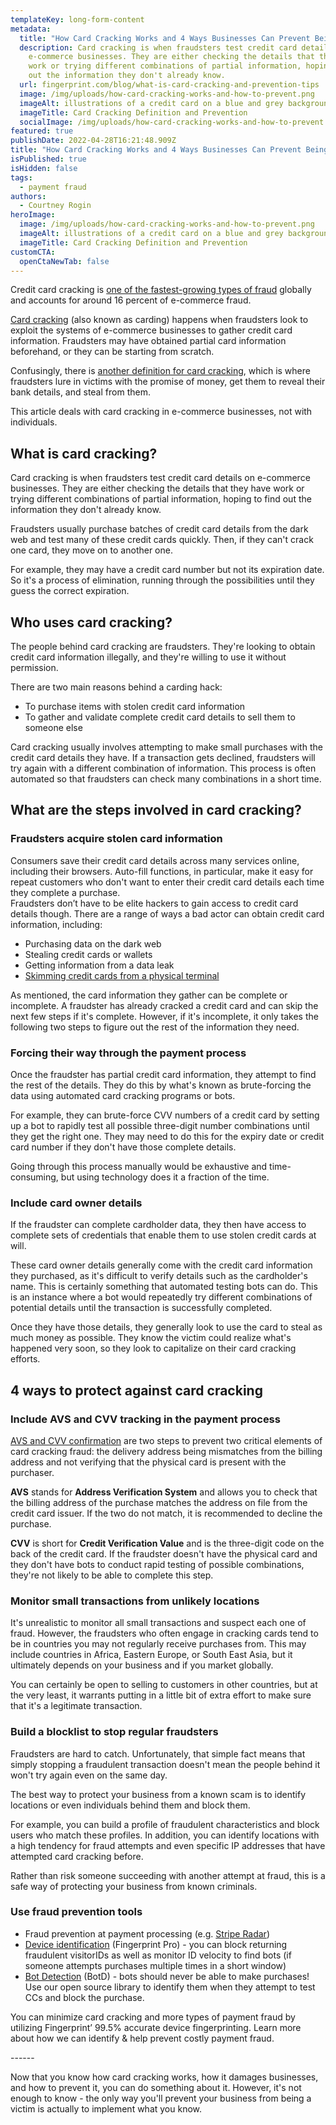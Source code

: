 ```yaml
---
templateKey: long-form-content
metadata:
  title: "How Card Cracking Works and 4 Ways Businesses Can Prevent Being Scammed "
  description: Card cracking is when fraudsters test credit card details on
    e-commerce businesses. They are either checking the details that they have
    work or trying different combinations of partial information, hoping to find
    out the information they don't already know.
  url: fingerprint.com/blog/what-is-card-cracking-and-prevention-tips
  image: /img/uploads/how-card-cracking-works-and-how-to-prevent.png
  imageAlt: illustrations of a credit card on a blue and grey background
  imageTitle: Card Cracking Definition and Prevention
  socialImage: /img/uploads/how-card-cracking-works-and-how-to-prevent.png
featured: true
publishDate: 2022-04-28T16:21:48.909Z
title: "How Card Cracking Works and 4 Ways Businesses Can Prevent Being Scammed "
isPublished: true
isHidden: false
tags:
  - payment fraud
authors:
  - Courtney Rogin
heroImage:
  image: /img/uploads/how-card-cracking-works-and-how-to-prevent.png
  imageAlt: illustrations of a credit card on a blue and grey background
  imageTitle: Card Cracking Definition and Prevention
customCTA:
  openCtaNewTab: false
---
```

Credit card cracking is [one of the fastest-growing types of fraud](https://www.chargebackgurus.com/blog/effective-tools-strategies-to-prevent-card-testing-aka-card-cracking) globally and accounts for around 16 percent of e-commerce fraud.

[Card cracking](https://fingerprint.com/payment-fraud/) (also known as carding) happens when fraudsters look to exploit the systems of e-commerce businesses to gather credit card information. Fraudsters may have obtained partial card information beforehand, or they can be starting from scratch.

Confusingly, there is [another definition for card cracking](https://www.aba.com/advocacy/community-programs/consumer-resources/protect-your-money/how-avoid-card-cracking), which is where fraudsters lure in victims with the promise of money, get them to reveal their bank details, and steal from them. 

This article deals with card cracking in e-commerce businesses, not with individuals.

## **What is card cracking?**

Card cracking is when fraudsters test credit card details on e-commerce businesses. They are either checking the details that they have work or trying different combinations of partial information, hoping to find out the information they don't already know.

Fraudsters usually purchase batches of credit card details from the dark web and test many of these credit cards quickly. Then, if they can't crack one card, they move on to another one. 

For example, they may have a credit card number but not its expiration date. So it's a process of elimination, running through the possibilities until they guess the correct expiration. 

## **Who uses card cracking?**

The people behind card cracking are fraudsters. They're looking to obtain credit card information illegally, and they're willing to use it without permission.

There are two main reasons behind a carding hack:

* To purchase items with stolen credit card information
* To gather and validate complete credit card details to sell them to someone else

Card cracking usually involves attempting to make small purchases with the credit card details they have. If a transaction gets declined, fraudsters will try again with a different combination of information. This process is often automated so that fraudsters can check many combinations in a short time.

## **What are the steps involved in card cracking?**

### **Fraudsters acquire stolen card information**

Consumers save their credit card details across many services online, including their browsers. Auto-fill functions, in particular, make it easy for repeat customers who don't want to enter their credit card details each time they complete a purchase.\
Fraudsters don’t have to be elite hackers to gain access to credit card details though. There are a range of ways a bad actor can obtain credit card information, including:

* Purchasing data on the dark web
* Stealing credit cards or wallets
* Getting information from a data leak
* [Skimming credit cards from a physical terminal](https://money.usnews.com/credit-cards/articles/what-is-a-credit-card-skimmer-and-how-you-can-protect-yourself)

As mentioned, the card information they gather can be complete or incomplete. A fraudster has already cracked a credit card and can skip the next few steps if it's complete. However, if it's incomplete, it only takes the following two steps to figure out the rest of the information they need.

### **Forcing their way through the payment process**

Once the fraudster has partial credit card information, they attempt to find the rest of the details. They do this by what's known as brute-forcing the data using automated card cracking programs or bots.

For example, they can brute-force CVV numbers of a credit card by setting up a bot to rapidly test all possible three-digit number combinations until they get the right one. They may need to do this for the expiry date or credit card number if they don't have those complete details.

Going through this process manually would be exhaustive and time-consuming, but using technology does it a fraction of the time. 

### **Include card owner details**

If the fraudster can complete cardholder data, they then have access to complete sets of credentials that enable them to use stolen credit cards at will. 

These card owner details generally come with the credit card information they purchased, as it's difficult to verify details such as the cardholder's name. This is certainly something that automated testing bots can do. This is an instance where a bot would repeatedly try different combinations of potential details until the transaction is successfully completed. 

Once they have those details, they generally look to use the card to steal as much money as possible. They know the victim could realize what's happened very soon, so they look to capitalize on their card cracking efforts. 

## **4 ways to protect against card cracking**

### **Include AVS and CVV tracking in the payment process**

[AVS and CVV confirmation](https://www.bambora.com/en/ca/learn/avs-cvv/) are two steps to prevent two critical elements of card cracking fraud: the delivery address being mismatches from the billing address and not verifying that the physical card is present with the purchaser.

**AVS** stands for **Address Verification System** and allows you to check that the billing address of the purchase matches the address on file from the credit card issuer. If the two do not match, it is recommended to decline the purchase.

**CVV** is short for **Credit Verification Value** and is the three-digit code on the back of the credit card. If the fraudster doesn't have the physical card and they don't have bots to conduct rapid testing of possible combinations, they're not likely to be able to complete this step.

### **Monitor small transactions from unlikely locations**

It's unrealistic to monitor all small transactions and suspect each one of fraud. However, the fraudsters who often engage in cracking cards tend to be in countries you may not regularly receive purchases from. This may include countries in Africa, Eastern Europe, or South East Asia, but it ultimately depends on your business and if you market globally.

You can certainly be open to selling to customers in other countries, but at the very least, it warrants putting in a little bit of extra effort to make sure that it's a legitimate transaction. 

### **Build a blocklist to stop regular fraudsters**

Fraudsters are hard to catch. Unfortunately, that simple fact means that simply stopping a fraudulent transaction doesn't mean the people behind it won't try again even on the same day.

The best way to protect your business from a known scam is to identify locations or even individuals behind them and block them. 

For example, you can build a profile of fraudulent characteristics and block users who match these profiles. In addition, you can identify locations with a high tendency for fraud attempts and even specific IP addresses that have attempted card cracking before. 

Rather than risk someone succeeding with another attempt at fraud, this is a safe way of protecting your business from known criminals.

### **Use fraud prevention tools**

* Fraud prevention at payment processing (e.g. [Stripe Radar](https://stripe.com/radar))
* [Device identification](/products/device-identification/) (Fingerprint Pro) - you can block returning fraudulent visitorIDs as well as monitor ID velocity to find bots (if someone attempts purchases multiple times in a short window)
* [Bot Detection](/products/bot-detection/) (BotD) - bots should never be able to make purchases! Use our open source library to identify them when they attempt to test CCs and block the purchase.

You can minimize card cracking and more types of payment fraud by utilizing Fingerprint’ 99.5% accurate device fingerprinting. Learn more about how we can identify & help prevent costly payment fraud. 

\------

Now that you know how card cracking works, how it damages businesses, and how to prevent it, you can do something about it. However, it's not enough to know - the only way you'll prevent your business from being a victim is actually to implement what you know.